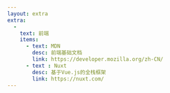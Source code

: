 ```yaml
---
layout: extra
extra:
  - 
    text: 前端
    items:
      - text: MDN
        desc: 前端基础文档
        link: https://developer.mozilla.org/zh-CN/
      - text : Nuxt
        desc: 基于Vue.js的全栈框架
        link: https://nuxt.com/
---
```

